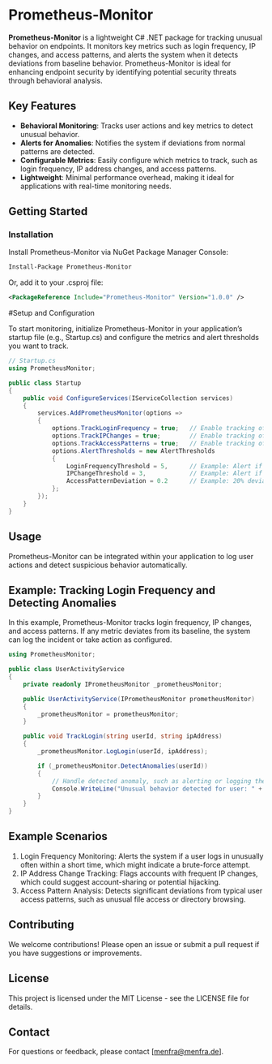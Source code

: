 # Prometheus-Monitor

**Prometheus-Monitor** is a lightweight C# .NET package for tracking unusual behavior on endpoints. It monitors key metrics such as login frequency, IP changes, and access patterns, and alerts the system when it detects deviations from baseline behavior. Prometheus-Monitor is ideal for enhancing endpoint security by identifying potential security threats through behavioral analysis.

## Key Features

- **Behavioral Monitoring**: Tracks user actions and key metrics to detect unusual behavior.
- **Alerts for Anomalies**: Notifies the system if deviations from normal patterns are detected.
- **Configurable Metrics**: Easily configure which metrics to track, such as login frequency, IP address changes, and access patterns.
- **Lightweight**: Minimal performance overhead, making it ideal for applications with real-time monitoring needs.

## Getting Started

### Installation

Install Prometheus-Monitor via NuGet Package Manager Console:

```bash
Install-Package Prometheus-Monitor
```

Or, add it to your .csproj file:
```xml
<PackageReference Include="Prometheus-Monitor" Version="1.0.0" />
```

#Setup and Configuration

To start monitoring, initialize Prometheus-Monitor in your application’s startup file (e.g., Startup.cs) and configure the metrics and alert thresholds you want to track.
```csharp
// Startup.cs
using PrometheusMonitor;

public class Startup
{
    public void ConfigureServices(IServiceCollection services)
    {
        services.AddPrometheusMonitor(options =>
        {
            options.TrackLoginFrequency = true;   // Enable tracking of login frequency
            options.TrackIPChanges = true;        // Enable tracking of IP address changes
            options.TrackAccessPatterns = true;   // Enable tracking of user access patterns
            options.AlertThresholds = new AlertThresholds
            {
                LoginFrequencyThreshold = 5,      // Example: Alert if login frequency exceeds 5 per minute
                IPChangeThreshold = 3,            // Example: Alert if IP changes more than 3 times in an hour
                AccessPatternDeviation = 0.2      // Example: 20% deviation from normal access pattern triggers an alert
            };
        });
    }
}
```

## Usage
Prometheus-Monitor can be integrated within your application to log user actions and detect suspicious behavior automatically.

## Example: Tracking Login Frequency and Detecting Anomalies
In this example, Prometheus-Monitor tracks login frequency, IP changes, and access patterns. If any metric deviates from its baseline, the system can log the incident or take action as configured.
```csharp
using PrometheusMonitor;

public class UserActivityService
{
    private readonly IPrometheusMonitor _prometheusMonitor;

    public UserActivityService(IPrometheusMonitor prometheusMonitor)
    {
        _prometheusMonitor = prometheusMonitor;
    }

    public void TrackLogin(string userId, string ipAddress)
    {
        _prometheusMonitor.LogLogin(userId, ipAddress);

        if (_prometheusMonitor.DetectAnomalies(userId))
        {
            // Handle detected anomaly, such as alerting or logging the incident
            Console.WriteLine("Unusual behavior detected for user: " + userId);
        }
    }
}
```
## Example Scenarios
1. Login Frequency Monitoring: Alerts the system if a user logs in unusually often within a short time, which might indicate a brute-force attempt.
2. IP Address Change Tracking: Flags accounts with frequent IP changes, which could suggest account-sharing or potential hijacking.
3. Access Pattern Analysis: Detects significant deviations from typical user access patterns, such as unusual file access or directory browsing.

## Contributing
We welcome contributions! Please open an issue or submit a pull request if you have suggestions or improvements.

## License
This project is licensed under the MIT License - see the LICENSE file for details.

## Contact
For questions or feedback, please contact [menfra@menfra.de].



